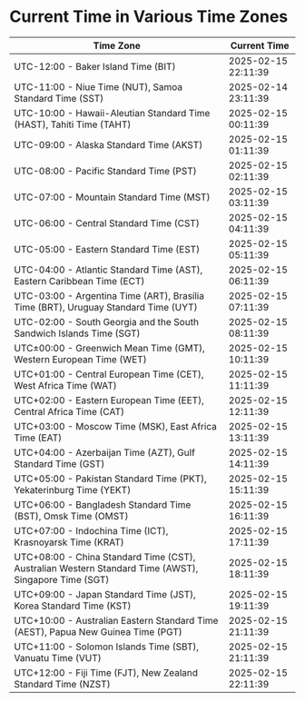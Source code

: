 # Current Time in Various Time Zones

| Time Zone | Current Time |
|-----------|--------------|
| UTC-12:00 - Baker Island Time (BIT) | 2025-02-15 22:11:39 |
| UTC-11:00 - Niue Time (NUT), Samoa Standard Time (SST) | 2025-02-14 23:11:39 |
| UTC-10:00 - Hawaii-Aleutian Standard Time (HAST), Tahiti Time (TAHT) | 2025-02-15 00:11:39 |
| UTC-09:00 - Alaska Standard Time (AKST) | 2025-02-15 01:11:39 |
| UTC-08:00 - Pacific Standard Time (PST) | 2025-02-15 02:11:39 |
| UTC-07:00 - Mountain Standard Time (MST) | 2025-02-15 03:11:39 |
| UTC-06:00 - Central Standard Time (CST) | 2025-02-15 04:11:39 |
| UTC-05:00 - Eastern Standard Time (EST) | 2025-02-15 05:11:39 |
| UTC-04:00 - Atlantic Standard Time (AST), Eastern Caribbean Time (ECT) | 2025-02-15 06:11:39 |
| UTC-03:00 - Argentina Time (ART), Brasília Time (BRT), Uruguay Standard Time (UYT) | 2025-02-15 07:11:39 |
| UTC-02:00 - South Georgia and the South Sandwich Islands Time (SGT) | 2025-02-15 08:11:39 |
| UTC±00:00 - Greenwich Mean Time (GMT), Western European Time (WET) | 2025-02-15 10:11:39 |
| UTC+01:00 - Central European Time (CET), West Africa Time (WAT) | 2025-02-15 11:11:39 |
| UTC+02:00 - Eastern European Time (EET), Central Africa Time (CAT) | 2025-02-15 12:11:39 |
| UTC+03:00 - Moscow Time (MSK), East Africa Time (EAT) | 2025-02-15 13:11:39 |
| UTC+04:00 - Azerbaijan Time (AZT), Gulf Standard Time (GST) | 2025-02-15 14:11:39 |
| UTC+05:00 - Pakistan Standard Time (PKT), Yekaterinburg Time (YEKT) | 2025-02-15 15:11:39 |
| UTC+06:00 - Bangladesh Standard Time (BST), Omsk Time (OMST) | 2025-02-15 16:11:39 |
| UTC+07:00 - Indochina Time (ICT), Krasnoyarsk Time (KRAT) | 2025-02-15 17:11:39 |
| UTC+08:00 - China Standard Time (CST), Australian Western Standard Time (AWST), Singapore Time (SGT) | 2025-02-15 18:11:39 |
| UTC+09:00 - Japan Standard Time (JST), Korea Standard Time (KST) | 2025-02-15 19:11:39 |
| UTC+10:00 - Australian Eastern Standard Time (AEST), Papua New Guinea Time (PGT) | 2025-02-15 21:11:39 |
| UTC+11:00 - Solomon Islands Time (SBT), Vanuatu Time (VUT) | 2025-02-15 21:11:39 |
| UTC+12:00 - Fiji Time (FJT), New Zealand Standard Time (NZST) | 2025-02-15 22:11:39 |
